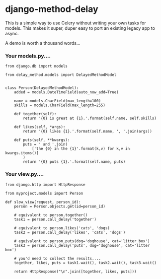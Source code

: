 # django-method-delay

This is a simple way to use Celery without writing your own tasks for models. This makes it super, duper easy to port an existing legacy app to async.

A demo is worth a thousand words...

### Your models.py....

	from django.db import models
    
	from delay_method.models import DelayedMethodModel
    
    
	class Person(DelayedMethodModel):
	    added = models.DateTimeField(auto_now_add=True)
        
	    name = models.CharField(max_length=100)
	    skills = models.CharField(max_length=255)
        
	    def together(self):
	        return '{0} is great at {1}.'.format(self.name, self.skills)
        
	    def likes(self, *args):
	        return '{0} likes {1}.'.format(self.name, ', '.join(args))
        
	    def puts(self, **kwargs):
	        puts = ' and '.join(
	            ['the {0} in the {1}'.format(k,v) for k,v in kwargs.items()]
	        )
	        return '{0} puts {1}.'.format(self.name, puts)

### Your view.py....

    from django.http import HttpResponse
    
    from myproject.models import Person
    
    def slow_view(request, person_id):
        person = Person.objects.get(id=person_id)
        
        # equivalent to person.together()
        task1 = person.call_delay('together')
        
        # equivalent to person.likes('cats', 'dogs)
        task2 = person.call_delay('likes', 'cats', 'dogs')
        
        # equivalent to person.puts(dog='doghouse', cat='litter box')
        task3 = person.call_delay('puts', dog='doghouse', cat='litter box')
        
        # you'd need to collect the results....
        together, likes, puts = task1.wait(), task2.wait(), task3.wait()
        
        return HttpResponse("\n".join([together, likes, puts]))
